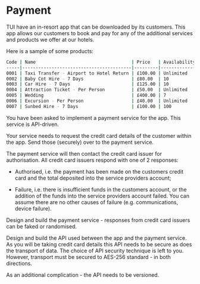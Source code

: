 # Payment

TUI have an in-resort app that can be downloaded by its customers.  This app allows our customers to book and pay for any of the additional services and products we offer at our hotels.

Here is a sample of some products:

```bash
Code | Name                                    | Price   | Availability
-----|-----------------------------------------|---------|-------------
0001 | Taxi Transfer - Airport to Hotel Return | £100.00 | Unlimited
0002 | Baby Cot Hire - 7 Days                  | £80.00  | 10
0003 | Car Hire - 7 Days                       | £125.00 | 10
0004 | Attraction Ticket - Per Person          | £50.00  | Unlimited
0005 | Wedding                                 | £400.00 | 7
0006 | Excursion - Per Person                  | £40.00  | Unlimited
0007 | Sunbed Hire - 7 Days                    | £100.00 | 100
```

You have been asked to implement a payment service for the app.  This service is API-driven.

Your service needs to request the credit card details of the customer within the app.  Send those (securely) over to the payment service.  

The payment service will then contact the credit card issuer for authorisation.  All credit card issuers respond with one of 2 responses:

* Authorised, i.e. the payment has been made on the customers credit card and the total deposited into the service providers account;

* Failure, i.e. there is insufficient funds in the customers account, or the addition of the funds into the service providers account failed.  You can assume there are no other causes of failure (e.g. communications, device failure).

Design and build the payment service - responses from credit card issuers can be faked or randomised.

Design and build the API used between the app and the payment service.  As you will be taking credit card details this API needs to be secure as does the transport of data.  The choice of API security technique is left to you.  However, transport must be secured to AES-256 standard - in both directions.

As an additional complication - the API needs to be versioned.
